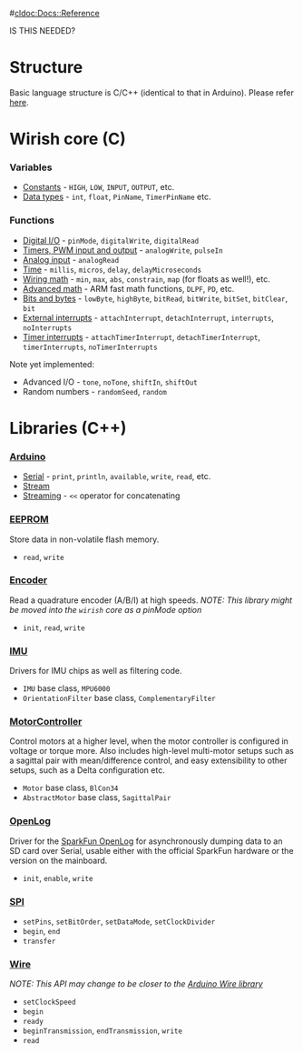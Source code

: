 #<cldoc:Docs::Reference>

IS THIS NEEDED?

# Structure

Basic language structure is C/C++ (identical to that in Arduino). Please refer [here](http://arduino.cc/en/Reference/HomePage).

# Wirish core (C)

### Variables

* [Constants](Constants) - `HIGH`, `LOW`, `INPUT`, `OUTPUT`, etc.
* [Data types](Types) - `int`, `float`, `PinName`, `TimerPinName` etc.

### Functions

* [Digital I/O](Digital) - `pinMode`, `digitalWrite`, `digitalRead`
* [Timers, PWM input and output](Timer) - `analogWrite`, `pulseIn`
* [Analog input](ADC) - `analogRead`
* [Time](Time) - `millis`, `micros`, `delay`, `delayMicroseconds`
* [Wiring math](Math) - `min`, `max`, `abs`, `constrain`, `map` (for floats as well!), etc.
* [Advanced math](Math) - ARM fast math functions, `DLPF`, `PD`, etc.
* [Bits and bytes](Bitwise) - `lowByte`, `highByte`, `bitRead`, `bitWrite`, `bitSet`, `bitClear`, `bit`
* [External interrupts](EXTI) - `attachInterrupt`, `detachInterrupt`, `interrupts`, `noInterrupts`
* [Timer interrupts](Timebase) - `attachTimerInterrupt`, `detachTimerInterrupt`, `timerInterrupts`, `noTimerInterrupts`

Note yet implemented:

* Advanced I/O - `tone`, `noTone`, `shiftIn`, `shiftOut`
* Random numbers - `randomSeed`, `random`

# Libraries (C++)

### [Arduino](Arduino)

* [Serial](Arduino/Serial) - `print`, `println`, `available`, `write`, `read`, etc.
* [Stream](Arduino/Stream)
* [Streaming](http://arduiniana.org/libraries/streaming/) - `<<` operator for concatenating

### [EEPROM](EEPROM)

Store data in non-volatile flash memory.

* `read`, `write`

### [Encoder](Encoder)

Read a quadrature encoder (A/B/I) at high speeds. *NOTE: This library might be moved into the `wirish` core as a pinMode option*

* `init`, `read`, `write`

### [IMU](IMU)

Drivers for IMU chips as well as filtering code.

* `IMU` base class, `MPU6000`
* `OrientationFilter` base class, `ComplementaryFilter`

### [MotorController](MotorController)

Control motors at a higher level, when the motor controller is configured in voltage or torque more. Also includes high-level multi-motor setups such as a sagittal pair with mean/difference control, and easy extensibility to other setups, such as a Delta configuration etc.

* `Motor` base class, `BlCon34`
* `AbstractMotor` base class, `SagittalPair`

### [OpenLog](OpenLog)

Driver for the [SparkFun OpenLog](https://github.com/sparkfun/OpenLog) for asynchronously dumping data to an SD card over Serial, usable either with the official SparkFun hardware or the version on the mainboard.

* `init`, `enable`, `write`

### [SPI](SPI)

* `setPins`, `setBitOrder`, `setDataMode`, `setClockDivider`
* `begin`, `end`
* `transfer`

### [Wire](Wire)

*NOTE: This API may change to be closer to the [Arduino Wire library](http://arduino.cc/en/Reference/Wire)*

* `setClockSpeed`
* `begin`
* `ready`
* `beginTransmission`, `endTransmission`, `write`
* `read`
